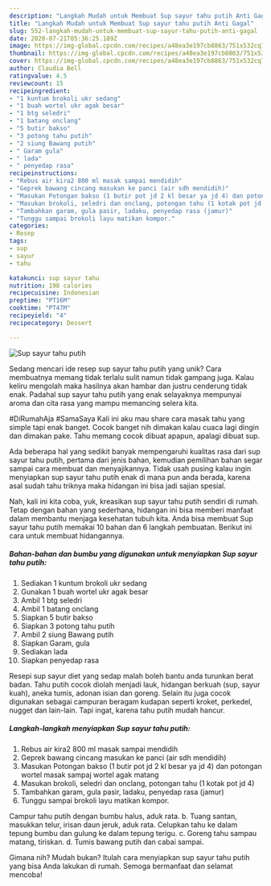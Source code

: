 ```yaml
---
description: "Langkah Mudah untuk Membuat Sup sayur tahu putih Anti Gagal"
title: "Langkah Mudah untuk Membuat Sup sayur tahu putih Anti Gagal"
slug: 552-langkah-mudah-untuk-membuat-sup-sayur-tahu-putih-anti-gagal
date: 2020-07-21T05:36:25.189Z
image: https://img-global.cpcdn.com/recipes/a48ea3e197cb8863/751x532cq70/sup-sayur-tahu-putih-foto-resep-utama.jpg
thumbnail: https://img-global.cpcdn.com/recipes/a48ea3e197cb8863/751x532cq70/sup-sayur-tahu-putih-foto-resep-utama.jpg
cover: https://img-global.cpcdn.com/recipes/a48ea3e197cb8863/751x532cq70/sup-sayur-tahu-putih-foto-resep-utama.jpg
author: Claudia Bell
ratingvalue: 4.5
reviewcount: 15
recipeingredient:
- "1 kuntum brokoli ukr sedang"
- "1 buah wortel ukr agak besar"
- "1 btg seledri"
- "1 batang onclang"
- "5 butir bakso"
- "3 potong tahu putih"
- "2 siung Bawang putih"
- " Garam gula"
- " lada"
- " penyedap rasa"
recipeinstructions:
- "Rebus air kira2 800 ml masak sampai mendidih"
- "Geprek bawang cincang masukan ke panci (air sdh mendidih)"
- "Masukan Potongan bakso (1 butir pot jd 2 kl besar ya jd 4) dan potongan wortel masak sampaj wortel agak matang"
- "Masukan brokoli, seledri dan onclang, potongan tahu (1 kotak pot jd 4)"
- "Tambahkan garam, gula pasir, ladaku, penyedap rasa (jamur)"
- "Tunggu sampai brokoli layu matikan kompor."
categories:
- Resep
tags:
- sup
- sayur
- tahu

katakunci: sup sayur tahu 
nutrition: 198 calories
recipecuisine: Indonesian
preptime: "PT16M"
cooktime: "PT47M"
recipeyield: "4"
recipecategory: Dessert

---
```



![Sup sayur tahu putih](https://img-global.cpcdn.com/recipes/a48ea3e197cb8863/751x532cq70/sup-sayur-tahu-putih-foto-resep-utama.jpg)

Sedang mencari ide resep sup sayur tahu putih yang unik? Cara membuatnya memang tidak terlalu sulit namun tidak gampang juga. Kalau keliru mengolah maka hasilnya akan hambar dan justru cenderung tidak enak. Padahal sup sayur tahu putih yang enak selayaknya mempunyai aroma dan cita rasa yang mampu memancing selera kita.

#DiRumahAja #SamaSaya Kali ini aku mau share cara masak tahu yang simple tapi enak banget. Cocok banget nih dimakan kalau cuaca lagi dingin dan dimakan pake. Tahu memang cocok dibuat apapun, apalagi dibuat sup.

Ada beberapa hal yang sedikit banyak mempengaruhi kualitas rasa dari sup sayur tahu putih, pertama dari jenis bahan, kemudian pemilihan bahan segar sampai cara membuat dan menyajikannya. Tidak usah pusing kalau ingin menyiapkan sup sayur tahu putih enak di mana pun anda berada, karena asal sudah tahu triknya maka hidangan ini bisa jadi sajian spesial.


Nah, kali ini kita coba, yuk, kreasikan sup sayur tahu putih sendiri di rumah. Tetap dengan bahan yang sederhana, hidangan ini bisa memberi manfaat dalam membantu menjaga kesehatan tubuh kita. Anda bisa membuat Sup sayur tahu putih memakai 10 bahan dan 6 langkah pembuatan. Berikut ini cara untuk membuat hidangannya.

<!--inarticleads1-->

##### Bahan-bahan dan bumbu yang digunakan untuk menyiapkan Sup sayur tahu putih:

1. Sediakan 1 kuntum brokoli ukr sedang
1. Gunakan 1 buah wortel ukr agak besar
1. Ambil 1 btg seledri
1. Ambil 1 batang onclang
1. Siapkan 5 butir bakso
1. Siapkan 3 potong tahu putih
1. Ambil 2 siung Bawang putih
1. Siapkan  Garam, gula
1. Sediakan  lada
1. Siapkan  penyedap rasa


Resepi sup sayur diet yang sedap malah boleh bantu anda turunkan berat badan. Tahu putih cocok diolah menjadi lauk, hidangan berkuah (sup, sayur kuah), aneka tumis, adonan isian dan goreng. Selain itu juga cocok digunakan sebagai campuran beragam kudapan seperti kroket, perkedel, nugget dan lain-lain. Tapi ingat, karena tahu putih mudah hancur. 

<!--inarticleads2-->

##### Langkah-langkah menyiapkan Sup sayur tahu putih:

1. Rebus air kira2 800 ml masak sampai mendidih
1. Geprek bawang cincang masukan ke panci (air sdh mendidih)
1. Masukan Potongan bakso (1 butir pot jd 2 kl besar ya jd 4) dan potongan wortel masak sampaj wortel agak matang
1. Masukan brokoli, seledri dan onclang, potongan tahu (1 kotak pot jd 4)
1. Tambahkan garam, gula pasir, ladaku, penyedap rasa (jamur)
1. Tunggu sampai brokoli layu matikan kompor.


Campur tahu putih dengan bumbu halus, aduk rata. b. Tuang santan, masukkan telur, irisan daun jeruk, aduk rata. Celupkan tahu ke dalam tepung bumbu dan gulung ke dalam tepung terigu. c. Goreng tahu sampau matang, tiriskan. d. Tumis bawang putih dan cabai sampai. 

Gimana nih? Mudah bukan? Itulah cara menyiapkan sup sayur tahu putih yang bisa Anda lakukan di rumah. Semoga bermanfaat dan selamat mencoba!
